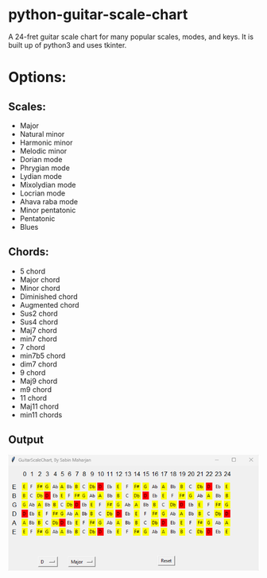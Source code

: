# python-guitar-scale-chart
A 24-fret guitar scale chart for many popular scales, modes, and keys.
It is built up of python3 and uses tkinter.


# Options:
## Scales:
 * Major
 * Natural minor
 * Harmonic minor
 * Melodic minor
 * Dorian mode
 * Phrygian mode
 * Lydian mode
 * Mixolydian mode
 * Locrian mode
 * Ahava raba mode
 * Minor pentatonic
 * Pentatonic
 * Blues

## Chords:
 * 5 chord
 * Major chord
 * Minor chord
 * Diminished chord
 * Augmented chord
 * Sus2 chord
 * Sus4 chord
 * Maj7 chord
 * min7 chord
 * 7 chord
 * min7b5 chord
 * dim7 chord
 * 9 chord
 * Maj9 chord
 * m9 chord
 * 11 chord
 * Maj11 chord
 * min11 chords

## Output
![Guitar Scale Chart](chartoutput.png)
